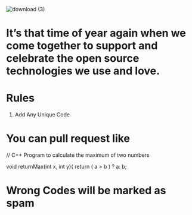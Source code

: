 ![download (3)](https://user-images.githubusercontent.com/40620392/136378683-2b793937-9672-44c9-b0c5-914cc0e7ddf3.jpeg)

# It’s that time of year again when we come together to support and celebrate the open source technologies we use and love.
# Rules
1) Add Any Unique Code




# You can pull request like

// C++ Program to calculate the maximum of two numbers

void returnMax(int x, int y){
    return ( a > b ) ? a: b;
# Wrong Codes will be marked as spam
